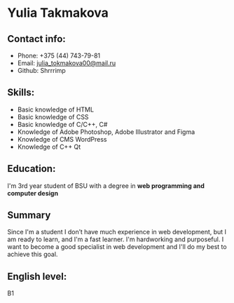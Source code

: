 # Yulia Takmakova

## Contact info:
* Phone: +375 (44) 743-79-81
* Email: julia_tokmakova00@mail.ru
* Github: Shrrrimp

## Skills:
* Basic knowledge of HTML
* Basic knowledge of CSS
* Basic knowledge of C/C++, C# 
* Knowledge of Adobe Photoshop, Adobe Illustrator and Figma
* Knowledge of CMS WordPress
* Knowledge of C++ Qt

## Education:
I'm 3rd year student of BSU with a degree in **web programming and computer design**

## Summary
Since I'm a student I don’t have much experience in web development, but I am ready to learn, and I'm a fast learner.
I'm hardworking and purposeful. I want to become a good specialist in web development and I'll do my best to achieve this goal.

## English level:
B1
